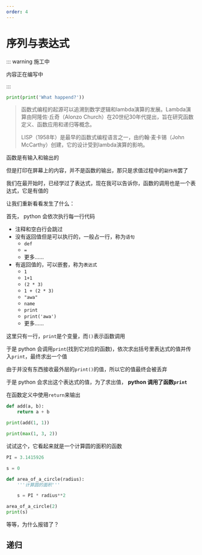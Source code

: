 ```yaml
---
order: 4
---
```

# 序列与表达式

::: warning 施工中

内容正在编写中

:::

```py edit env="test" target="intro"
print(print('What happend?'))
```
<div id="intro"></div>

<AnswerChecker target="intro">

> 函数式编程的起源可以追溯到数学逻辑和lambda演算的发展。Lambda演算由阿隆佐·丘奇（Alonzo Church）在20世纪30年代提出，旨在研究函数定义、函数应用和递归等概念。
>
> LISP（1958年）是最早的函数式编程语言之一，由约翰·麦卡锡（John McCarthy）创建，它的设计受到lambda演算的影响。

函数是有输入和输出的

但是打印在屏幕上的内容，并不是函数的输出，那只是求值过程中的`副作用`罢了

我们在最开始时，已经学过了表达式，现在我可以告诉你，函数的调用也是一个表达式，它是有值的

</AnswerChecker>

让我们重新看看发生了什么：

首先， python 会依次执行每一行代码

- 注释和空白行会跳过
- 没有返回值但是可以执行的，一般占一行，称为`语句`
  - `def`
  - `=`
  - 更多……
- 有返回值的，可以嵌套，称为`表达式`
  - `1`
  - `1+1`
  - `(2 * 3)`
  - `1 + (2 * 3)`
  - `"awa"`
  - `name`
  - `print`
  - `print('awa')`
  - 更多……

这里只有一行，`print`是个变量，而`()`表示函数调用

于是 python 会调用`print`(找到它对应的函数)，依次求出括号里表达式的值并传入`print`，最终求出一个值

由于并没有东西接收最外层的`print()`的值，所以它的值最终会被丢弃

于是 python 会求出这个表达式的值，为了求出值， **python 调用了函数`print`**



在函数定义中使用`return`来输出

```py edit env="test"
def add(a, b):
    return a + b

print(add(1, 1))
```



```py edit env="test"
print(max(1, 3, 2))
```


试试这个，它看起来就是一个计算圆的面积的函数

```py edit env="test"
PI = 3.1415926

s = 0

def area_of_a_circle(radius):
    '''计算圆的面积'''

    s = PI * radius**2

area_of_a_circle(2)
print(s)
```

等等，为什么报错了？



## 递归
